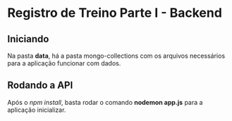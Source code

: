 # Registro de Treino Parte I - Backend

## Iniciando

Na pasta **data**, há a pasta mongo-collections com os arquivos necessários para a aplicação funcionar com dados.

## Rodando a API
Após o *npm install*, basta rodar o comando **nodemon app.js** para a aplicação inicializar.